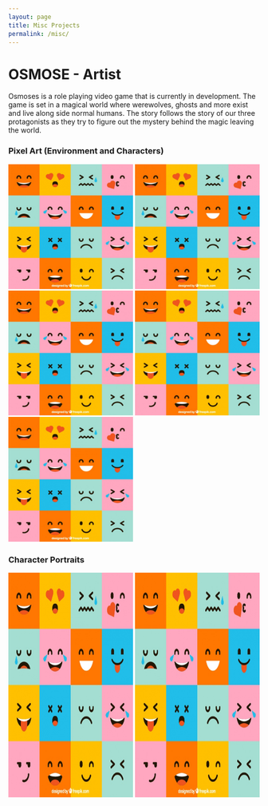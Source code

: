 ```yaml
---
layout: page
title: Misc Projects
permalink: /misc/
---
```

# OSMOSE - Artist

Osmoses is a role playing video game that is currently in development. The game is set in a magical world where werewolves, ghosts and more exist and live along side normal humans. The story follows the story of our three protagonists as they try to figure out the mystery behind the magic leaving the world. 

### Pixel Art (Environment and Characters)
<img src="assets/test.jpg" alt="Project Preview 1" style = "width:250px;"> <img src="assets/test.jpg" alt="Project Preview 1" style = "width:250px;"> <img src="assets/test.jpg" alt="Project Preview 1" style = "width:250px;"> <img src="assets/test.jpg" alt="Project Preview 1" style = "width:250px;"> <img src="assets/test.jpg" alt="Project Preview 1" style = "width:250px;">

### Character Portraits
<img src="assets/test.jpg" alt="Project Preview 1" style = "height:450px;width:250px"> <img src="assets/test.jpg" alt="Project Preview 1" style = "height:450px;width:250px">